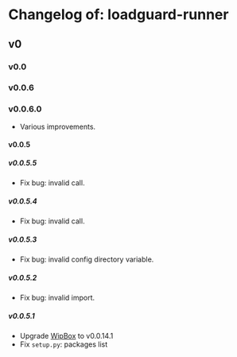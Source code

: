# Changelog of: loadguard-runner

## v0

### v0.0

### v0.0.6

### v0.0.6.0

- Various improvements.

#### v0.0.5

##### v0.0.5.5

- Fix bug: invalid call.

##### v0.0.5.4

- Fix bug: invalid call.

##### v0.0.5.3

- Fix bug: invalid config directory variable.

##### v0.0.5.2

- Fix bug: invalid import.

##### v0.0.5.1

- Upgrade [WipBox](https://github.com/deepnox-io/python-wipbox) to v0.0.14.1
- Fix `setup.py`: packages list
